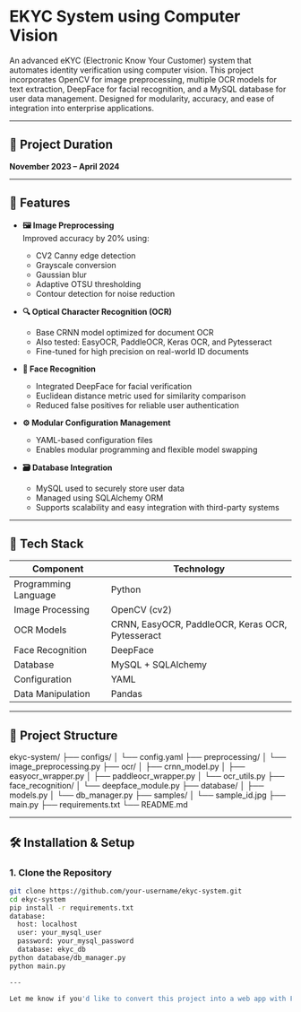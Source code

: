 # EKYC System using Computer Vision

An advanced eKYC (Electronic Know Your Customer) system that automates identity verification using computer vision. This project incorporates OpenCV for image preprocessing, multiple OCR models for text extraction, DeepFace for facial recognition, and a MySQL database for user data management. Designed for modularity, accuracy, and ease of integration into enterprise applications.

---

## 📅 Project Duration

**November 2023 – April 2024**

---

## 🚀 Features

- **🖼️ Image Preprocessing**  
  Improved accuracy by 20% using:
  - CV2 Canny edge detection
  - Grayscale conversion
  - Gaussian blur
  - Adaptive OTSU thresholding
  - Contour detection for noise reduction

- **🔍 Optical Character Recognition (OCR)**  
  - Base CRNN model optimized for document OCR
  - Also tested: EasyOCR, PaddleOCR, Keras OCR, and Pytesseract
  - Fine-tuned for high precision on real-world ID documents

- **👤 Face Recognition**  
  - Integrated DeepFace for facial verification
  - Euclidean distance metric used for similarity comparison
  - Reduced false positives for reliable user authentication

- **⚙️ Modular Configuration Management**  
  - YAML-based configuration files
  - Enables modular programming and flexible model swapping

- **🗃️ Database Integration**  
  - MySQL used to securely store user data
  - Managed using SQLAlchemy ORM
  - Supports scalability and easy integration with third-party systems

---

## 🧰 Tech Stack

| Component              | Technology                      |
|------------------------|----------------------------------|
| Programming Language   | Python                          |
| Image Processing       | OpenCV (cv2)                    |
| OCR Models             | CRNN, EasyOCR, PaddleOCR, Keras OCR, Pytesseract |
| Face Recognition       | DeepFace                        |
| Database               | MySQL + SQLAlchemy              |
| Configuration          | YAML                            |
| Data Manipulation      | Pandas                          |

---

## 📁 Project Structure

ekyc-system/
├── configs/
│ └── config.yaml
├── preprocessing/
│ └── image_preprocessing.py
├── ocr/
│ ├── crnn_model.py
│ ├── easyocr_wrapper.py
│ ├── paddleocr_wrapper.py
│ └── ocr_utils.py
├── face_recognition/
│ └── deepface_module.py
├── database/
│ ├── models.py
│ └── db_manager.py
├── samples/
│ └── sample_id.jpg
├── main.py
├── requirements.txt
└── README.md

---

## 🛠️ Installation & Setup

### 1. Clone the Repository

```bash
git clone https://github.com/your-username/ekyc-system.git
cd ekyc-system
pip install -r requirements.txt
database:
  host: localhost
  user: your_mysql_user
  password: your_mysql_password
  database: ekyc_db
python database/db_manager.py
python main.py

---

Let me know if you'd like to convert this project into a web app with Flask or React, or if you want a sample database schema or API documentation added!
